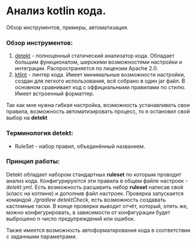 # Анализ kotlin кода.
Обзор инструментов, примеры, автоматизация.

### Обзор инструментов:
1. [detekt](https://github.com/arturbosch/detekt) - полноценный статический анализатор кода. Обладает большим функционалом, широкими возможностями настройки и интеграции. Распространяется по лицензии Apache 2.0.
2. [ktlint](https://github.com/shyiko/ktlint) - линтер кода. Имеет минимальные возможности настройки, создан для легкого использования, всё собрано в один jar файл. В основном сравнивает код с оффициальными правилами по стилю. Имеет встроенный форматтер.

Так как мне нужна гибкая настройка, возможность устанавливать свои правила, возможность автоматизировать процесс, то я остановил свой выбор на **detekt**

### Терминология detekt:
* RuleSet - набор правил, объединённый названием.

### Принцип работы:
Detekt обладает набором стандартных **ruleset** по которым проводит анализ кода. Конфигурируются эти правила в общем файле настроек - *detekt.yml*. Есть возможность расширить набор **ruleset** написав свой (класс на котлине) и дополнив файл настроек. Проверка запускается командой *./gradlew detektCheck*, есть возможность создавать кастомные таски. В конце проверки выводит отчёт, который, опять же, можно конфигурировать, в зависимости от конфигурации будет выброшено n число предупреждений или ошибок.

Также имеется возможность автоформатирования кода в соответствии с заданными параметрами.

